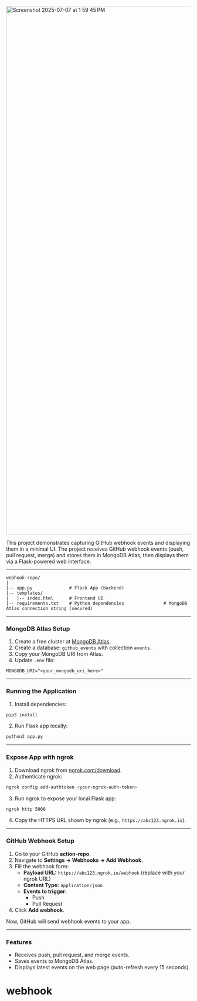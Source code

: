<img width="1440" alt="Screenshot 2025-07-07 at 1 59 45 PM" src="https://github.com/user-attachments/assets/570363a1-da1b-43d4-b557-511298540331" />


This project demonstrates capturing GitHub webhook events and displaying them in a minimal UI. The project receives GitHub webhook events (push, pull request, merge) and stores them in MongoDB Atlas, then displays them via a Flask-powered web interface.

---

```
webhook-repo/
|
|-- app.py              # Flask App (backend)
|-- templates/
|   |-- index.html      # Frontend UI
|-- requirements.txt    # Python dependencies               # MongoDB Atlas connection string (secured)
```

---

### MongoDB Atlas Setup
1. Create a free cluster at [MongoDB Atlas](https://cloud.mongodb.com).
2. Create a database: `github_events` with collection `events`.
3. Copy your MongoDB URI from Atlas.
4. Update `.env` file:
```
MONGODB_URI="<your_mongodb_uri_here>"
```

---

###  Running the Application
1. Install dependencies:
```bash
pip3 install 
```

2. Run Flask app locally:
```bash
python3 app.py
```

---

### Expose App with ngrok
1. Download ngrok from [ngrok.com/download](https://ngrok.com/download).
2. Authenticate ngrok:
```bash
ngrok config add-authtoken <your-ngrok-auth-token>
```
3. Run ngrok to expose your local Flask app:
```bash
ngrok http 5000
```
4. Copy the HTTPS URL shown by ngrok (e.g., `https://abc123.ngrok.io`).

---

###  GitHub Webhook Setup
1. Go to your GitHub **action-repo**.
2. Navigate to **Settings → Webhooks → Add Webhook**.
3. Fill the webhook form:
   - **Payload URL:** `https://abc123.ngrok.io/webhook` (replace with your ngrok URL)
   - **Content Type:** `application/json`
   - **Events to trigger:**
     - Push
     -  Pull Request
4. Click **Add webhook**.

Now, GitHub will send webhook events to your app.

---

###  Features
- Receives push, pull request, and merge events.
- Saves events to MongoDB Atlas.
- Displays latest events on the web page (auto-refresh every 15 seconds).



# webhook

